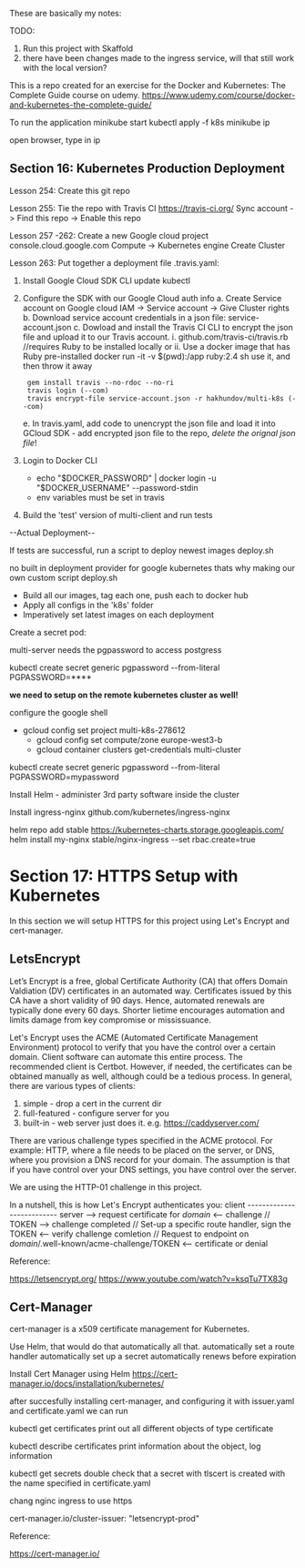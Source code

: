 These are basically my notes:

TODO:
1. Run this project with Skaffold
2. there have been changes made to the ingress service, will that still work with the local version?



This is a repo created for an exercise for the Docker and Kubernetes: The Complete Guide course on udemy.
https://www.udemy.com/course/docker-and-kubernetes-the-complete-guide/


To run the application
minikube start
kubectl apply -f k8s
minikube ip

open browser, type in ip

## Section 16: Kubernetes Production Deployment
Lesson 254:
Create this git repo

Lesson 255:
Tie the repo with Travis CI https://travis-ci.org/
Sync account -> Find this repo -> Enable this repo

Lesson 257 -262:
Create a new Google cloud project
console.cloud.google.com
Compute -> Kubernetes engine
Create Cluster

Lesson 263:
Put together a deployment file .travis.yaml:

1. Install Google Cloud SDK CLI
    update kubectl

2. Configure the SDK with our Google Cloud auth info
    a. Create Service account on Google cloud
        IAM -> Service account -> Give Cluster rights
    b. Download service account credentials in a json file: service-account.json
    c. Dowload and install the Travis CI CLI to encrypt the json file and upload it to our Travis account.
        i. github.com/travis-ci/travis.rb //requires Ruby to be installed locally
        or
        ii. Use a docker image that has Ruby pre-installed
        docker run -it -v $(pwd):/app ruby:2.4 sh
        use it, and then throw it away

        gem install travis --no-rdoc --no-ri
        travis login (--com)
        travis encrypt-file service-account.json -r hakhundov/multi-k8s (--com)

    e. In travis.yaml, add code to unencrypt the json file and load it into GCloud SDK
        - add encrypted json file to the repo, *delete the orignal json file*!

3. Login to Docker CLI
     - echo "$DOCKER_PASSWORD" | docker login -u "$DOCKER_USERNAME" --password-stdin
     - env variables must be set in travis

4. Build the 'test' version of multi-client and run tests

--Actual Deployment--

If tests are successful, run a script to deploy newest images
 deploy.sh

no built in deployment provider for google kubernetes
thats why making our own custom script deploy.sh
- Build all our images, tag each one, push each to docker hub
- Apply all configs in the 'k8s' folder
- Imperatively set latest images on each deployment







Create a secret pod:

multi-server needs the pgpassword to access postgress

kubectl create secret generic pgpassword --from-literal PGPASSWORD=****


**we need to setup on the remote kubernetes cluster as well!**

configure the google shell
- gcloud config set project multi-k8s-278612
  - gcloud config set compute/zone europe-west3-b
  - gcloud container clusters get-credentials multi-cluster

kubectl create secret generic pgpassword --from-literal PGPASSWORD=mypassword

Install Helm - administer 3rd party software inside the cluster

Install ingress-nginx
github.com/kubernetes/ingress-nginx

helm repo add stable https://kubernetes-charts.storage.googleapis.com/
helm install my-nginx stable/nginx-ingress --set rbac.create=true 




# Section 17: HTTPS Setup with Kubernetes

In this section we will setup HTTPS for this project using Let's Encrypt and cert-manager.
 
## LetsEncrypt

Let’s Encrypt is a free, global Certificate Authority (CA) that offers Domain Valdiation (DV) certificates in an automated way.
Certificates issued by this CA have a short validity of 90 days. Hence, automated renewals are typically done every 60 days. Shorter lietime encourages automation and limits damage from key compromise or mississuance.

Let's Encrypt uses the ACME (Automated Certificate Management Environment) protocol to verify that you have the control over a certain domain.
Client software can automate this entire process. The recommended client is Certbot. However, if needed, the certificates can be obtained manually as well, although could be a tedious process. In general, there are various types of clients:
1. simple - drop a cert in the current dir
2. full-featured - configure server for you
3. built-in - web server just does it. e.g. https://caddyserver.com/

There are various challenge types specified in the ACME protocol. For example: HTTP, where a file needs to be placed on the server, or DNS, where you provision a DNS record for your domain. The assumption is that if you have control over your DNS settings, you have control over the server.

We are using the HTTP-01 challenge in this project.

In a nutshell, this is how Let's Encrypt authenticates you:
client -------------------------- server
        --> request certificate for *domain*
        <-- challenge // TOKEN
        --> challenge completed // Set-up a specific route handler, sign the TOKEN
        <-- verify challenge comletion // Request to endpoint on *domain*/.well-known/acme-challenge/TOKEN
        <-- certificate or denial


Reference:

https://letsencrypt.org/
https://www.youtube.com/watch?v=ksqTu7TX83g


## Cert-Manager

cert-manager is a x509 certificate management for Kubernetes.



Use Helm, that would do that automatically all that.
automatically set a route handler
automatically set up a secret
automatically renews before expiration

Install Cert Manager using Helm
https://cert-manager.io/docs/installation/kubernetes/




after succesfully installing cert-manager, and configuring it with issuer.yaml and certificate.yaml
we can run

kubectl get certificates
print out all different objects of type certificate

kubectl describe certificates
print information about the object, log information 

kubectl get secrets
double check that a secret with tlscert is created with the name specified in certificate.yaml

chang nginc ingress to use https

cert-manager.io/cluster-issuer: "letsencrypt-prod"


Reference:

https://cert-manager.io/
